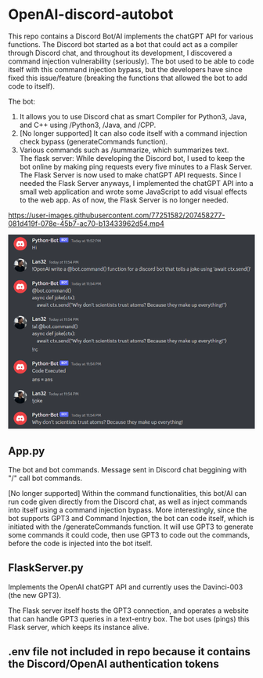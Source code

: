 # OpenAI-discord-autobot

This repo contains a Discord Bot/AI implements the chatGPT API for various functions. The Discord bot started as a bot that could act as a compiler through Discord chat, and throughout its development, I discovered a command injection vulnerability (seriously). The bot used to be able to code itself with this command injection bypass, but the developers have since fixed this issue/feature (breaking the functions that allowed the bot to add code to itself).

The bot:
1. It allows you to use Discord chat as smart Compiler for Python3, Java, and C++ using /Python3, /Java, and /CPP.  
2. [No longer supported] It can also code itself with a command injection check bypass (generateCommands function).  
3. Various commands such as /summarize, which summarizes text.  
The flask server:
While developing the Discord bot, I used to keep the bot online by making ping requests every five minutes to a Flask Server. The Flask Server is now used to make chatGPT API requests. Since I needed the Flask Server anyways, I implemented the chatGPT API into a small web application and wrote some JavaScript to add visual effects to the web app. As of now, the Flask Server is no longer needed.  

https://user-images.githubusercontent.com/77251582/207458277-081d419f-078e-45b7-ac70-b13433962d54.mp4

![screenshot](https://github.com/bilan604/OpenAI-Discord-autobot/blob/master/static/Python-OpenAI.png?width=20px)  

## App.py
The bot and bot commands. Message sent in Discord chat beggining with "/" call bot commands.  

[No longer supported] Within the command functionalities, this bot/AI can run code given directly from the Discord chat, as well as inject commands into itself using a command injection bypass. More interestingly, since the bot supports GPT3 and Command Injection, the bot can code itself, which is initiated with the /generateCommands function. It will use GPT3 to generate some commands it could code, then use GPT3 to code out the commands, before the code is injected into the bot itself.


## FlaskServer.py  
Implements the OpenAI chatGPT API and currently uses the Davinci-003 (the new GPT3).  

The Flask server itself hosts the GPT3 connection, and operates a website that can handle GPT3 queries in a text-entry box. The bot uses (pings) this Flask server, which keeps its instance alive.  

## .env file not included in repo because it contains the Discord/OpenAI authentication tokens  

